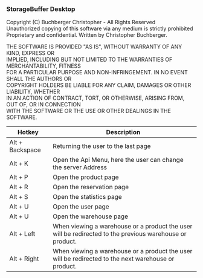 ### StorageBuffer Desktop

Copyright (C) Buchberger Christopher - All Rights Reserved  
Unauthorized copying of this software via any medium is strictly prohibited
Proprietary and confidential. Written by Christopher Buchberger.

THE SOFTWARE IS PROVIDED "AS IS", WITHOUT WARRANTY OF ANY KIND, EXPRESS OR   
IMPLIED, INCLUDING BUT NOT LIMITED TO THE WARRANTIES OF MERCHANTABILITY, FITNESS  
FOR A PARTICULAR PURPOSE AND NON-INFRINGEMENT. IN NO EVENT SHALL THE AUTHORS OR  
COPYRIGHT HOLDERS BE LIABLE FOR ANY CLAIM, DAMAGES OR OTHER LIABILITY, WHETHER   
IN AN ACTION OF CONTRACT, TORT, OR OTHERWISE, ARISING FROM, OUT OF, OR IN CONNECTION  
WITH THE SOFTWARE OR THE USE OR OTHER DEALINGS IN THE SOFTWARE.    


| Hotkey| Description|
|-----------------|---------------------------------------------------------------------------------------------------------|
| Alt + Backspace |    Returning the user to the last page                                                                     |
| Alt + K         |    Open the Api Menu, here the user can change the server Address                                          |
| Alt + P         |    Open the product page                                                                                   |
| Alt + R         |    Open the reservation page                                                                               |
| Alt + S         |    Open the statistics page                                                                                |
| Alt + U         |    Open the user page                                                                                      |
| Alt + U         |    Open the warehouse page                                                                                 |
| Alt + Left      |    When viewing a warehouse or a product the user will be redirected to the previous warehouse or product. |
| Alt + Right     |    When viewing a warehouse or a product the user will be redirected to the next warehouse or product.     |

